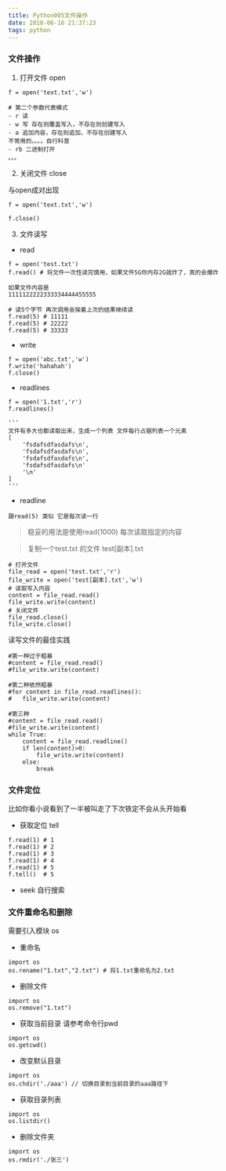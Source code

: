 ```yaml
---
title: Python005文件操作
date: 2018-06-16 21:37:23
tags: python
---
```


### 文件操作

1. 打开文件 open

```
f = open('text.txt','w')

# 第二个参数代表模式
- r 读
- w 写 存在则覆盖写入，不存在则创建写入
- a 追加内容，存在则追加，不存在创建写入
不常用的。。。。自行科普
- rb 二进制打开
。。。
```

2. 关闭文件 close

与open成对出现

```
f = open('text.txt','w')

f.close()
```

3. 文件读写

- read 

```
f = open('test.txt')
f.read() # 将文件一次性读完慎用，如果文件5G你内存2G就炸了，真的会爆炸
```

```
如果文件内容是
1111122222333334444455555

# 读5个字节 再次调用会挨着上次的结果继续读
f.read(5) # 11111
f.read(5) # 22222
f.read(5) # 33333
```

- write

```
f = open('abc.txt','w')
f.write('hahahah')
f.close()
```

- readlines

```
f = open('1.txt','r')
f.readlines()

'''
文件有多大也都读取出来，生成一个列表 文件每行占据列表一个元素
[
    'fsdafsdfasdafs\n',
    'fsdafsdfasdafs\n',
    'fsdafsdfasdafs\n',
    'fsdafsdfasdafs\n'
    '\n'
]
'''
```

- readline

```
跟read(5) 类似 它是每次读一行
```

> 稳妥的用法是使用read(1000) 每次读取指定的内容

> 复制一个test.txt 的文件 test[副本].txt

```
# 打开文件
file_read = open('test.txt','r')
file_write = open('test[副本].txt','w')
# 读取写入内容
content = file_read.read()
file_write.write(content)
# 关闭文件
file_read.close()
file_write.close()
```

读写文件的最佳实践

```
#第一种过于粗暴
#content = file_read.read()
#file_write.write(content)

#第二种依然粗暴
#for content in file_read.readlines():
#   file_write.write(content)

#第三种
#content = file_read.read()
#file_write.write(content)
while True:
    content = file_read.readline()
    if len(content)>0:
        file_write.write(content)
    else:
        break
```

### 文件定位

比如你看小说看到了一半被叫走了下次铁定不会从头开始看

- 获取定位 tell

```
f.read(1) # 1
f.read(1) # 2
f.read(1) # 3
f.read(1) # 4
f.read(1) # 5
f.tell()  # 5
```

- seek 自行搜索

### 文件重命名和删除

需要引入模块 os

- 重命名

```
import os
os.rename("1.txt","2.txt") # 将1.txt重命名为2.txt
```

- 删除文件

```
import os
os.remove("1.txt")
```

- 获取当前目录  请参考命令行pwd

```
import os
os.getcwd()
```

- 改变默认目录

```
import os
os.chdir('./aaa') // 切换目录到当前目录的aaa路径下
```

- 获取目录列表

```
import os
os.listdir()
```

- 删除文件夹

```
import os
os.rmdir('./张三')
```
